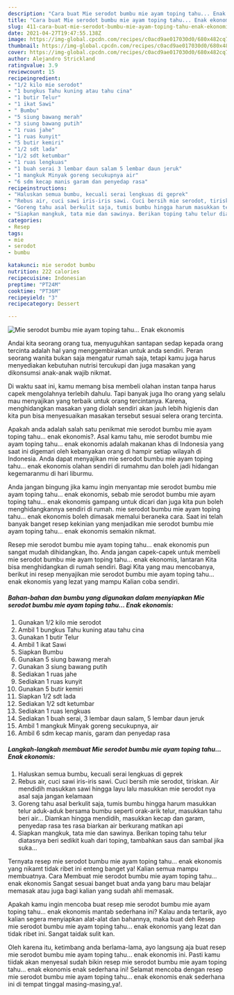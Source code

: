 ```yaml
---
description: "Cara buat Mie serodot bumbu mie ayam toping tahu... Enak ekonomis yang lezat Untuk Jualan"
title: "Cara buat Mie serodot bumbu mie ayam toping tahu... Enak ekonomis yang lezat Untuk Jualan"
slug: 411-cara-buat-mie-serodot-bumbu-mie-ayam-toping-tahu-enak-ekonomis-yang-lezat-untuk-jualan
date: 2021-04-27T19:47:55.138Z
image: https://img-global.cpcdn.com/recipes/c0acd9ae017030d0/680x482cq70/mie-serodot-bumbu-mie-ayam-toping-tahu-enak-ekonomis-foto-resep-utama.jpg
thumbnail: https://img-global.cpcdn.com/recipes/c0acd9ae017030d0/680x482cq70/mie-serodot-bumbu-mie-ayam-toping-tahu-enak-ekonomis-foto-resep-utama.jpg
cover: https://img-global.cpcdn.com/recipes/c0acd9ae017030d0/680x482cq70/mie-serodot-bumbu-mie-ayam-toping-tahu-enak-ekonomis-foto-resep-utama.jpg
author: Alejandro Strickland
ratingvalue: 3.9
reviewcount: 15
recipeingredient:
- "1/2 kilo mie serodot"
- "1 bungkus Tahu kuning atau tahu cina"
- "1 butir Telur"
- "1 ikat Sawi"
- " Bumbu"
- "5 siung bawang merah"
- "3 siung bawang putih"
- "1 ruas jahe"
- "1 ruas kunyit"
- "5 butir kemiri"
- "1/2 sdt lada"
- "1/2 sdt ketumbar"
- "1 ruas lengkuas"
- "1 buah serai 3 lembar daun salam 5 lembar daun jeruk"
- "1 mangkuk Minyak goreng secukupnya air"
- "6 sdm kecap manis garam dan penyedap rasa"
recipeinstructions:
- "Haluskan semua bumbu, kecuali serai lengkuas di geprek"
- "Rebus air, cuci sawi iris-iris sawi. Cuci bersih mie serodot, tiriskan. Air mendidih masukkan sawi hingga layu lalu masukkan mie serodot nya asal saja jangan kelamaan"
- "Goreng tahu asal berkulit saja, tumis bumbu hingga harum masukkan telur aduk-aduk bersama bumbu seperti orak-arik telur, masukkan tahu beri air... Diamkan hingga mendidih, masukkan kecap dan garam, penyedap rasa tes rasa biarkan air berkurang matikan api"
- "Siapkan mangkuk, tata mie dan sawinya. Berikan toping tahu telur diatasnya beri sedikit kuah dari toping, tambahkan saus dan sambal jika suka..."
categories:
- Resep
tags:
- mie
- serodot
- bumbu

katakunci: mie serodot bumbu 
nutrition: 222 calories
recipecuisine: Indonesian
preptime: "PT24M"
cooktime: "PT36M"
recipeyield: "3"
recipecategory: Dessert

---
```



![Mie serodot bumbu mie ayam toping tahu... Enak ekonomis](https://img-global.cpcdn.com/recipes/c0acd9ae017030d0/680x482cq70/mie-serodot-bumbu-mie-ayam-toping-tahu-enak-ekonomis-foto-resep-utama.jpg)

Andai kita seorang orang tua, menyuguhkan santapan sedap kepada orang tercinta adalah hal yang menggembirakan untuk anda sendiri. Peran seorang  wanita bukan saja mengatur rumah saja, tetapi kamu juga harus menyediakan kebutuhan nutrisi tercukupi dan juga masakan yang dikonsumsi anak-anak wajib nikmat.

Di waktu  saat ini, kamu memang bisa membeli olahan instan tanpa harus capek mengolahnya terlebih dahulu. Tapi banyak juga lho orang yang selalu mau menyajikan yang terbaik untuk orang tercintanya. Karena, menghidangkan masakan yang diolah sendiri akan jauh lebih higienis dan kita pun bisa menyesuaikan masakan tersebut sesuai selera orang tercinta. 



Apakah anda adalah salah satu penikmat mie serodot bumbu mie ayam toping tahu... enak ekonomis?. Asal kamu tahu, mie serodot bumbu mie ayam toping tahu... enak ekonomis adalah makanan khas di Indonesia yang saat ini digemari oleh kebanyakan orang di hampir setiap wilayah di Indonesia. Anda dapat menyajikan mie serodot bumbu mie ayam toping tahu... enak ekonomis olahan sendiri di rumahmu dan boleh jadi hidangan kegemaranmu di hari liburmu.

Anda jangan bingung jika kamu ingin menyantap mie serodot bumbu mie ayam toping tahu... enak ekonomis, sebab mie serodot bumbu mie ayam toping tahu... enak ekonomis gampang untuk dicari dan juga kita pun boleh menghidangkannya sendiri di rumah. mie serodot bumbu mie ayam toping tahu... enak ekonomis boleh dimasak memalui beraneka cara. Saat ini telah banyak banget resep kekinian yang menjadikan mie serodot bumbu mie ayam toping tahu... enak ekonomis semakin nikmat.

Resep mie serodot bumbu mie ayam toping tahu... enak ekonomis pun sangat mudah dihidangkan, lho. Anda jangan capek-capek untuk membeli mie serodot bumbu mie ayam toping tahu... enak ekonomis, lantaran Kita bisa menghidangkan di rumah sendiri. Bagi Kita yang mau mencobanya, berikut ini resep menyajikan mie serodot bumbu mie ayam toping tahu... enak ekonomis yang lezat yang mampu Kalian coba sendiri.

<!--inarticleads1-->

##### Bahan-bahan dan bumbu yang digunakan dalam menyiapkan Mie serodot bumbu mie ayam toping tahu... Enak ekonomis:

1. Gunakan 1/2 kilo mie serodot
1. Ambil 1 bungkus Tahu kuning atau tahu cina
1. Gunakan 1 butir Telur
1. Ambil 1 ikat Sawi
1. Siapkan  Bumbu
1. Gunakan 5 siung bawang merah
1. Gunakan 3 siung bawang putih
1. Sediakan 1 ruas jahe
1. Sediakan 1 ruas kunyit
1. Gunakan 5 butir kemiri
1. Siapkan 1/2 sdt lada
1. Sediakan 1/2 sdt ketumbar
1. Sediakan 1 ruas lengkuas
1. Sediakan 1 buah serai, 3 lembar daun salam, 5 lembar daun jeruk
1. Ambil 1 mangkuk Minyak goreng secukupnya, air
1. Ambil 6 sdm kecap manis, garam dan penyedap rasa




<!--inarticleads2-->

##### Langkah-langkah membuat Mie serodot bumbu mie ayam toping tahu... Enak ekonomis:

1. Haluskan semua bumbu, kecuali serai lengkuas di geprek
1. Rebus air, cuci sawi iris-iris sawi. Cuci bersih mie serodot, tiriskan. Air mendidih masukkan sawi hingga layu lalu masukkan mie serodot nya asal saja jangan kelamaan
1. Goreng tahu asal berkulit saja, tumis bumbu hingga harum masukkan telur aduk-aduk bersama bumbu seperti orak-arik telur, masukkan tahu beri air... Diamkan hingga mendidih, masukkan kecap dan garam, penyedap rasa tes rasa biarkan air berkurang matikan api
1. Siapkan mangkuk, tata mie dan sawinya. Berikan toping tahu telur diatasnya beri sedikit kuah dari toping, tambahkan saus dan sambal jika suka...




Ternyata resep mie serodot bumbu mie ayam toping tahu... enak ekonomis yang nikamt tidak ribet ini enteng banget ya! Kalian semua mampu membuatnya. Cara Membuat mie serodot bumbu mie ayam toping tahu... enak ekonomis Sangat sesuai banget buat anda yang baru mau belajar memasak atau juga bagi kalian yang sudah ahli memasak.

Apakah kamu ingin mencoba buat resep mie serodot bumbu mie ayam toping tahu... enak ekonomis mantab sederhana ini? Kalau anda tertarik, ayo kalian segera menyiapkan alat-alat dan bahannya, maka buat deh Resep mie serodot bumbu mie ayam toping tahu... enak ekonomis yang lezat dan tidak ribet ini. Sangat taidak sulit kan. 

Oleh karena itu, ketimbang anda berlama-lama, ayo langsung aja buat resep mie serodot bumbu mie ayam toping tahu... enak ekonomis ini. Pasti kamu tiidak akan menyesal sudah bikin resep mie serodot bumbu mie ayam toping tahu... enak ekonomis enak sederhana ini! Selamat mencoba dengan resep mie serodot bumbu mie ayam toping tahu... enak ekonomis enak sederhana ini di tempat tinggal masing-masing,ya!.

